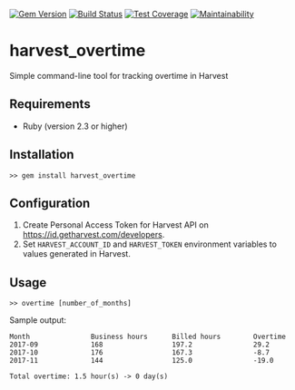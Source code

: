 [![Gem Version](https://badge.fury.io/rb/harvest_overtime.svg)](https://badge.fury.io/rb/harvest_overtime)
[![Build Status](https://travis-ci.org/mmateja/harvest_overtime.svg?branch=master)](https://travis-ci.org/mmateja/harvest_overtime)
[![Test Coverage](https://api.codeclimate.com/v1/badges/414a5c6c84e7059db5b2/test_coverage)](https://codeclimate.com/github/mmateja/harvest_overtime/test_coverage)
[![Maintainability](https://api.codeclimate.com/v1/badges/414a5c6c84e7059db5b2/maintainability)](https://codeclimate.com/github/mmateja/harvest_overtime/maintainability)

# harvest_overtime

Simple command-line tool for tracking overtime in Harvest

## Requirements

* Ruby (version 2.3 or higher)

## Installation

`>> gem install harvest_overtime`

## Configuration

1. Create Personal Access Token for Harvest API on https://id.getharvest.com/developers.
2. Set `HARVEST_ACCOUNT_ID` and `HARVEST_TOKEN` environment variables to values generated in Harvest.

## Usage

`>> overtime [number_of_months]`

Sample output:

```
Month               Business hours      Billed hours        Overtime
2017-09             168                 197.2               29.2
2017-10             176                 167.3               -8.7
2017-11             144                 125.0               -19.0

Total overtime: 1.5 hour(s) -> 0 day(s)
```
